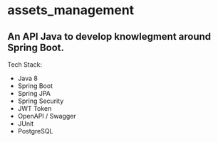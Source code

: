 # assets_management

## An API Java to develop knowlegment around Spring Boot.

Tech Stack:

* Java 8
* Spring Boot
* Spring JPA
* Spring Security
* JWT Token
* OpenAPI / Swagger
* JUnit
* PostgreSQL
